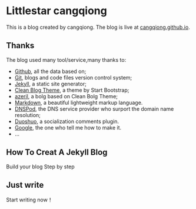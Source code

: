 # Littlestar cangqiong

This is a blog created by cangqiong. The blog is live at [cangqiong.github.io](https://cangqiong.github.io/).

## Thanks

The blog used many tool/service,many thanks to:

* [Github](https://github.com/), all the data based on;
* [Git](https://git-scm.com/), blogs and code files version control system;
* [Jekyll](http://jekyllrb.com/), a static site generator;
* [Clean Blog Theme](https://github.com/IronSummitMedia/startbootstrap-clean-blog-jekyll), a theme by Start Bootstrap;
* [azeril](https://github.com/Azeril/azeril.github.io), a bolg based on Clean Bolg Theme;
* [Markdown](https://daringfireball.net/projects/markdown/), a beautiful lightweight markup language.
* [DNSPod](https://www.dnspod.cn/), the DNS service provider who surport the domain name resolution;
* [Duoshuo](http://duoshuo.com/), a socialization comments plugin.
* [Google](http://google.com), the one who tell me how to make it.
* …

## How To Creat A Jekyll Blog

[](http://azeril.me/blog/Build-Your-First-GitHub-Pages-Blog.html)

Build your blog Step by step
## Just write

Start writing now！